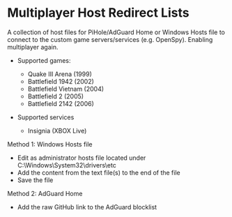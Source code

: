 # Multiplayer Host Redirect Lists

A collection of host files for PiHole/AdGuard Home or Windows Hosts file to connect to the custom game servers/services (e.g. OpenSpy).
Enabling multiplayer again.

* Supported games:
  - Quake III Arena (1999)
  - Battlefield 1942 (2002)
  - Battlefield Vietnam (2004)
  - Battlefield 2 (2005)
  - Battlefield 2142 (2006)

* Supported services
  - Insignia (XBOX Live)

Method 1: Windows Hosts file
- Edit as administrator hosts file located under C:\Windows\System32\drivers\etc
- Add the content from the text file(s) to the end of the file
- Save the file

Method 2: AdGuard Home
- Add the raw GitHub link to the AdGuard blocklist
